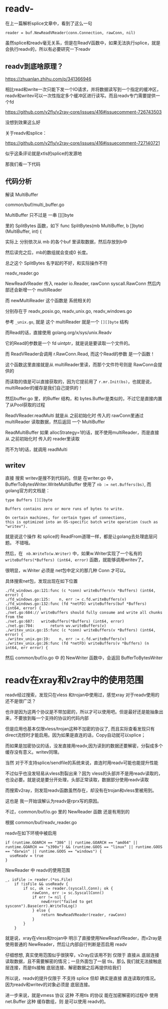 # readv-

在上一篇解析splice文章中，看到了这么一句

```
reader = buf.NewReadVReader(conn.Connection, rawConn, nil)
```

虽然splice和readv毫无关系，但是在ReadV函数中，如果无法执行splice，就是会执行readv的，所以有必要研究一下readv

## readv到底啥原理？

https://zhuanlan.zhihu.com/p/341366946

相比read和write一次只能下发一个IO请求，并将数据读写到一个指定的缓冲区，readv和writev可以一次性指定多个缓冲区进行读写。而且readv专门需要提供一个fd

https://github.com/v2fly/v2ray-core/issues/416#issuecomment-726743503

没想到效果这么好

关于readv和splice：

https://github.com/v2fly/v2ray-core/issues/416#issuecomment-727140721

似乎这条评论就是xtls的splice的发源地

那我们看一下代码

## 代码分析


解读 MultiBuffer

common/buf/multi_buffer.go

MultiBuffer 只不过是 一串 [][]byte

里的 SplitBytes 函数，如下
func SplitBytes(mb MultiBuffer, b []byte) (MultiBuffer, int) {


实际上 分别依次从 mb 的各个buf 里读取数据，然后存放到b中

然后读完之后，mb的数组就会变成0 长度。

总之这个 SplitBytes 名字起的不好，和实际操作不符


readv_reader.go

NewReadVReader 传入 reader io.Reader, rawConn syscall.RawConn
然后内部还会新增一个  multiReader

而 newMultiReader 这个函数是 系统相关的

分别存在于 readv_posix.go, readv_unix.go, readv_windows.go

参考 `_unix.go`, 就是 这个 multiReader 就是一个  `[][]byte` 结构

而Read的话，直接使用 golang.org/x/sys/unix.Readv

它的Read的参数是一个 fd uintptr，就是说是要读取一个文件的。

而 ReadVReader会调用 r.RawConn.Read, 而这个Read的参数 是一个函数！

这个函数这里直接就是从 multiReader里读，而那个文件符号则是 RawConn会提供的

而读取的值是可以直接获取的，因为它提前用了 `r.mr.Init(bs)`，也就是说，multiReader的缓存是我们自己提供的！

然后buffer.go 里，的Buffer 结构，和 bytes.Buffer是类似的，不过它是直接内置了从Pool获取的过程

ReadVReader.readMulti 就是从 之前初始化时 传入的 rawConn里通过 multiReader 读取数据，然后返回 一个 MultiBuffer

ReadMultiBuffer
如果 allocStrategy=1的话，就不使用multiReader，而是直接从 之前初始化时 传入的 reader里读取

而不为1的话，就调用 readMulti 


## writev

直接 搜索 writev是搜不到代码的。但是 在writer.go 中，BufferToBytesWriter.WriteMultiBuffer 使用了 `nb := net.Buffers(bs)`, 而golang官方的文档是：

```
type Buffers [][]byte

Buffers contains zero or more runs of bytes to write.

On certain machines, for certain types of connections, 
this is optimized into an OS-specific batch write operation (such as "writev").
```

就是说这个操作 和 splice的 ReadFrom道理一样，都是让golang去处理底层问题。 不错哦。



然后，在 ` nb.WriteTo(w.Writer)` 中，如果w.Writer实现了一个私有的 `writeBuffers(*Buffers) (int64, error)` 函数，就能够调用writev了。

很明显，w.Writer 必须是 net包中定义的那几种 Conn 才可以。

具体搜索net包，发现出现在如下位置

```
./fd_windows.go:121:func (c *conn) writeBuffers(v *Buffers) (int64, error) {
./fd_windows.go:125:	n, err := c.fd.writeBuffers(v)
./fd_windows.go:132:func (fd *netFD) writeBuffers(buf *Buffers) (int64, error) {
./net.go:684:// writeBuffers should fully consume and write all chunks from the
./net.go:687:	writeBuffers(*Buffers) (int64, error)
./net.go:704:		return wv.writeBuffers(v)
./writev_unix.go:15:func (c *conn) writeBuffers(v *Buffers) (int64, error) {
./writev_unix.go:19:	n, err := c.fd.writeBuffers(v)
./writev_unix.go:26:func (fd *netFD) writeBuffers(v *Buffers) (n int64, err error) {

```

然后 common/buf/io.go 中 的 NewWriter 函数中，会返回 BufferToBytesWriter

# readv在xray和v2ray中的使用范围

readv经过搜索，发现只在vless 和trojan中使用过，感觉xray 对于readv使用的还不是很广泛？

也许是因为这两个协议是不带加密的，所以才可以使用吧。但是最好还是能抽象出来，不要放到每一个支持的协议的代码内部

但是应用也基本仅限vless/trojan这种不加密的协议了, 而且实际查看发现只有direct流控时才能启用。因为如果是直连的话，Copy自动就可以splice；

而如果是加密协议的话，没发直接用readv,因为读到的数据还要解密，分裂成多个缓存没有意义。writev同理。

当然 对于不支持splice/sendfile的系统来说，直连时用readv可能也能提升性能

不过似乎也没发轻易从vless割裂出来？因为 vless的头部并不是用readv读取的，也没必要。就是说是要分开处理，头部正常读取，数据部分使用readv读取


而搜索v2ray，则发现readv函数虽然存在，却没有在trojan和vless里被用到。

这也是 我一开始误解认为readv是rprx写的原因。

不过，common/buf/io.go  里的 NewReader 函数 还是有用到的

根据 common/buf/readv_reader.go

readv在如下环境中被启用

```
if (runtime.GOARCH == "386" || runtime.GOARCH == "amd64" || runtime.GOARCH == "s390x") && (runtime.GOOS == "linux" || runtime.GOOS == "darwin" || runtime.GOOS == "windows") {
  useReadv = true
}
```

NewReader 中 readv的使用范围

```
_, isFile := reader.(*os.File)
	if !isFile && useReadv {
		if sc, ok := reader.(syscall.Conn); ok {
			rawConn, err := sc.SyscallConn()
			if err != nil {
				newError("failed to get sysconn").Base(err).WriteToLog()
			} else {
				return NewReadVReader(reader, rawConn)
			}
		}
	}
```

就是说，xray在vless和trojan中 明示了直接使用NewReadVReader，而v2ray是使用普通的 NewReader，然后让内部自行判断是否启用 readv

仔细想想, 真实使用范围似乎很狭窄，v2ray应该用不到
仅限于 直接从 底层连接读取数据，且不需要解密的情况；一旦外面包了一层 tls，那么 我们就无法接触底层连接，而是tls接触 底层连接、解密数据之后再提供给我们

所以说，readv的提升仅限于 不支持 splice 但却 确实是直接 直连读取的情况。 因为readv和writev的对象必须是 底层连接。

进一步来说，就是vmess 协议 这种 不用tls 的协议 能在加密解密的过程中 使用 net.Buffer 这种 缓存数组，则 是可以使用 readv的。
